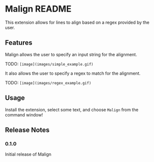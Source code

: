 # Malign README

This extension allows for lines to align based on a regex provided by the user.

## Features

Malign allows the user to specify an input string for the alignment.

TODO: `[image](images/simple_example.gif)`

It also allows the user to specify a regex to match for the alignment.

TODO: `[image](images/regex_example.gif)`

## Usage

Install the extension, select some text, and choose `Malign` from the command window!

## Release Notes

### 0.1.0

Initial release of Malign
